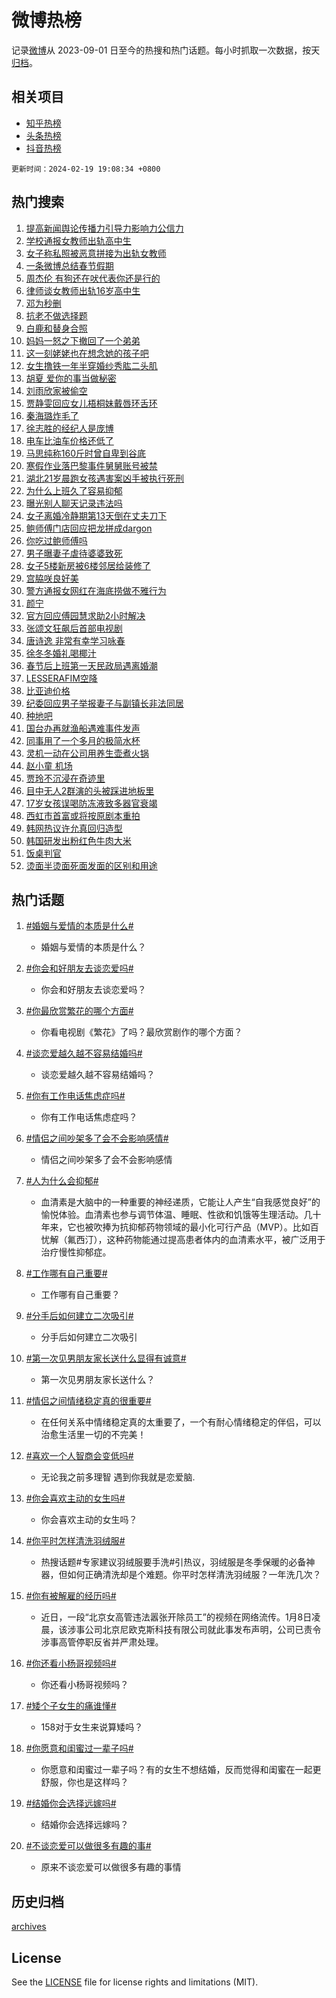 # 微博热榜

记录[微博](https://www.weibo.com)从 2023-09-01 日至今的热搜和热门话题。每小时抓取一次数据，按天[归档](archives)。

## 相关项目

- [知乎热榜](https://github.com/hotarchive/zhihu)
- [头条热榜](https://github.com/hotarchive/toutiao)
- [抖音热榜](https://github.com/hotarchive/douyin)


`更新时间：2024-02-19 19:08:34 +0800`

## 热门搜索

1. [提高新闻舆论传播力引导力影响力公信力](https://m.weibo.cn/search?containerid=100103type%3D1%26t%3D10%26q%3D%23%E6%8F%90%E9%AB%98%E6%96%B0%E9%97%BB%E8%88%86%E8%AE%BA%E4%BC%A0%E6%92%AD%E5%8A%9B%E5%BC%95%E5%AF%BC%E5%8A%9B%E5%BD%B1%E5%93%8D%E5%8A%9B%E5%85%AC%E4%BF%A1%E5%8A%9B%23&stream_entry_id=51&isnewpage=1&extparam=seat%3D1%26pos%3D0%26dgr%3D0%26filter_type%3Drealtimehot%26cate%3D10103%26q%3D%2523%25E6%258F%2590%25E9%25AB%2598%25E6%2596%25B0%25E9%2597%25BB%25E8%2588%2586%25E8%25AE%25BA%25E4%25BC%25A0%25E6%2592%25AD%25E5%258A%259B%25E5%25BC%2595%25E5%25AF%25BC%25E5%258A%259B%25E5%25BD%25B1%25E5%2593%258D%25E5%258A%259B%25E5%2585%25AC%25E4%25BF%25A1%25E5%258A%259B%2523%26stream_entry_id%3D51%26c_type%3D51%26display_time%3D1708340913%26pre_seqid%3D170834091299701630276)
1. [学校通报女教师出轨高中生](https://m.weibo.cn/search?containerid=100103type%3D1%26t%3D10%26q%3D%23%E5%AD%A6%E6%A0%A1%E9%80%9A%E6%8A%A5%E5%A5%B3%E6%95%99%E5%B8%88%E5%87%BA%E8%BD%A8%E9%AB%98%E4%B8%AD%E7%94%9F%23&stream_entry_id=31&isnewpage=1&extparam=seat%3D1%26c_type%3D31%26band_rank%3D1%26realpos%3D1%26filter_type%3Drealtimehot%26dgr%3D0%26pos%3D0%26lcate%3D5001%26q%3D%2523%25E5%25AD%25A6%25E6%25A0%25A1%25E9%2580%259A%25E6%258A%25A5%25E5%25A5%25B3%25E6%2595%2599%25E5%25B8%2588%25E5%2587%25BA%25E8%25BD%25A8%25E9%25AB%2598%25E4%25B8%25AD%25E7%2594%259F%2523%26flag%3D4%26stream_entry_id%3D31%26cate%3D5001%26display_time%3D1708340913%26pre_seqid%3D170834091299701630276)
1. [女子称私照被恶意拼接为出轨女教师](https://m.weibo.cn/search?containerid=100103type%3D1%26t%3D10%26q%3D%23%E5%A5%B3%E5%AD%90%E7%A7%B0%E7%A7%81%E7%85%A7%E8%A2%AB%E6%81%B6%E6%84%8F%E6%8B%BC%E6%8E%A5%E4%B8%BA%E5%87%BA%E8%BD%A8%E5%A5%B3%E6%95%99%E5%B8%88%23&stream_entry_id=31&isnewpage=1&extparam=seat%3D1%26c_type%3D31%26band_rank%3D2%26realpos%3D2%26filter_type%3Drealtimehot%26dgr%3D0%26pos%3D1%26lcate%3D5001%26q%3D%2523%25E5%25A5%25B3%25E5%25AD%2590%25E7%25A7%25B0%25E7%25A7%2581%25E7%2585%25A7%25E8%25A2%25AB%25E6%2581%25B6%25E6%2584%258F%25E6%258B%25BC%25E6%258E%25A5%25E4%25B8%25BA%25E5%2587%25BA%25E8%25BD%25A8%25E5%25A5%25B3%25E6%2595%2599%25E5%25B8%2588%2523%26flag%3D1%26stream_entry_id%3D31%26cate%3D5001%26display_time%3D1708340913%26pre_seqid%3D170834091299701630276)
1. [一条微博总结春节假期](https://m.weibo.cn/search?containerid=100103type%3D1%26t%3D10%26q%3D%23%E4%B8%80%E6%9D%A1%E5%BE%AE%E5%8D%9A%E6%80%BB%E7%BB%93%E6%98%A5%E8%8A%82%E5%81%87%E6%9C%9F%23&stream_entry_id=31&isnewpage=1&extparam=seat%3D1%26c_type%3D31%26band_rank%3D3%26realpos%3D3%26filter_type%3Drealtimehot%26dgr%3D0%26pos%3D2%26lcate%3D5001%26q%3D%2523%25E4%25B8%2580%25E6%259D%25A1%25E5%25BE%25AE%25E5%258D%259A%25E6%2580%25BB%25E7%25BB%2593%25E6%2598%25A5%25E8%258A%2582%25E5%2581%2587%25E6%259C%259F%2523%26flag%3D1%26stream_entry_id%3D31%26cate%3D5001%26display_time%3D1708340913%26pre_seqid%3D170834091299701630276)
1. [周杰伦 有狗还在吠代表你还是行的](https://m.weibo.cn/search?containerid=100103type%3D1%26t%3D10%26q%3D%E5%91%A8%E6%9D%B0%E4%BC%A6+%E6%9C%89%E7%8B%97%E8%BF%98%E5%9C%A8%E5%90%A0%E4%BB%A3%E8%A1%A8%E4%BD%A0%E8%BF%98%E6%98%AF%E8%A1%8C%E7%9A%84&stream_entry_id=31&isnewpage=1&extparam=seat%3D1%26c_type%3D31%26band_rank%3D4%26realpos%3D4%26filter_type%3Drealtimehot%26dgr%3D0%26pos%3D3%26lcate%3D5001%26q%3D%25E5%2591%25A8%25E6%259D%25B0%25E4%25BC%25A6%2520%25E6%259C%2589%25E7%258B%2597%25E8%25BF%2598%25E5%259C%25A8%25E5%2590%25A0%25E4%25BB%25A3%25E8%25A1%25A8%25E4%25BD%25A0%25E8%25BF%2598%25E6%2598%25AF%25E8%25A1%258C%25E7%259A%2584%26flag%3D1%26stream_entry_id%3D31%26cate%3D5001%26display_time%3D1708340913%26pre_seqid%3D170834091299701630276)
1. [律师谈女教师出轨16岁高中生](https://m.weibo.cn/search?containerid=100103type%3D1%26t%3D10%26q%3D%23%E5%BE%8B%E5%B8%88%E8%B0%88%E5%A5%B3%E6%95%99%E5%B8%88%E5%87%BA%E8%BD%A816%E5%B2%81%E9%AB%98%E4%B8%AD%E7%94%9F%23&stream_entry_id=31&isnewpage=1&extparam=seat%3D1%26c_type%3D31%26band_rank%3D5%26realpos%3D5%26filter_type%3Drealtimehot%26dgr%3D0%26pos%3D4%26lcate%3D5001%26q%3D%2523%25E5%25BE%258B%25E5%25B8%2588%25E8%25B0%2588%25E5%25A5%25B3%25E6%2595%2599%25E5%25B8%2588%25E5%2587%25BA%25E8%25BD%25A816%25E5%25B2%2581%25E9%25AB%2598%25E4%25B8%25AD%25E7%2594%259F%2523%26flag%3D1%26stream_entry_id%3D31%26cate%3D5001%26display_time%3D1708340913%26pre_seqid%3D170834091299701630276)
1. [邓为秒删](https://m.weibo.cn/search?containerid=100103type%3D1%26t%3D10%26q%3D%E9%82%93%E4%B8%BA%E7%A7%92%E5%88%A0&stream_entry_id=31&isnewpage=1&extparam=seat%3D1%26c_type%3D31%26band_rank%3D6%26realpos%3D6%26filter_type%3Drealtimehot%26dgr%3D0%26pos%3D5%26lcate%3D5001%26q%3D%25E9%2582%2593%25E4%25B8%25BA%25E7%25A7%2592%25E5%2588%25A0%26flag%3D2%26stream_entry_id%3D31%26cate%3D5001%26display_time%3D1708340913%26pre_seqid%3D170834091299701630276)
1. [抗老不做选择题](https://m.weibo.cn/search?containerid=100103type%3D1%26t%3D10%26q%3D%23%E6%8A%97%E8%80%81%E4%B8%8D%E5%81%9A%E9%80%89%E6%8B%A9%E9%A2%98%23&stream_entry_id=31&isnewpage=1&extparam=seat%3D1%26c_type%3D31%26band_rank%3D7%26is_ad_pos%3D1%26pos%3D6%26filter_type%3Drealtimehot%26dgr%3D0%26lcate%3D5001%26topic_ad%3D1%26adid%3D223543%26q%3D%2523%25E6%258A%2597%25E8%2580%2581%25E4%25B8%258D%25E5%2581%259A%25E9%2580%2589%25E6%258B%25A9%25E9%25A2%2598%2523%26stream_entry_id%3D31%26cate%3D5001%26display_time%3D1708340913%26pre_seqid%3D170834091299701630276)
1. [白鹿和替身合照](https://m.weibo.cn/search?containerid=100103type%3D1%26t%3D10%26q%3D%23%E7%99%BD%E9%B9%BF%E5%92%8C%E6%9B%BF%E8%BA%AB%E5%90%88%E7%85%A7%23&stream_entry_id=31&isnewpage=1&extparam=seat%3D1%26c_type%3D31%26band_rank%3D7%26realpos%3D7%26filter_type%3Drealtimehot%26dgr%3D0%26pos%3D7%26lcate%3D5001%26q%3D%2523%25E7%2599%25BD%25E9%25B9%25BF%25E5%2592%258C%25E6%259B%25BF%25E8%25BA%25AB%25E5%2590%2588%25E7%2585%25A7%2523%26flag%3D1%26stream_entry_id%3D31%26cate%3D5001%26display_time%3D1708340913%26pre_seqid%3D170834091299701630276)
1. [妈妈一怒之下撤回了一个弟弟](https://m.weibo.cn/search?containerid=100103type%3D1%26t%3D10%26q%3D%E5%A6%88%E5%A6%88%E4%B8%80%E6%80%92%E4%B9%8B%E4%B8%8B%E6%92%A4%E5%9B%9E%E4%BA%86%E4%B8%80%E4%B8%AA%E5%BC%9F%E5%BC%9F&stream_entry_id=31&isnewpage=1&extparam=seat%3D1%26c_type%3D31%26band_rank%3D8%26realpos%3D8%26filter_type%3Drealtimehot%26dgr%3D0%26pos%3D8%26lcate%3D5001%26q%3D%25E5%25A6%2588%25E5%25A6%2588%25E4%25B8%2580%25E6%2580%2592%25E4%25B9%258B%25E4%25B8%258B%25E6%2592%25A4%25E5%259B%259E%25E4%25BA%2586%25E4%25B8%2580%25E4%25B8%25AA%25E5%25BC%259F%25E5%25BC%259F%26flag%3D2%26stream_entry_id%3D31%26cate%3D5001%26display_time%3D1708340913%26pre_seqid%3D170834091299701630276)
1. [这一刻姥姥也在想念她的孩子吧](https://m.weibo.cn/search?containerid=100103type%3D1%26t%3D10%26q%3D%23%E8%BF%99%E4%B8%80%E5%88%BB%E5%A7%A5%E5%A7%A5%E4%B9%9F%E5%9C%A8%E6%83%B3%E5%BF%B5%E5%A5%B9%E7%9A%84%E5%AD%A9%E5%AD%90%E5%90%A7%23&stream_entry_id=31&isnewpage=1&extparam=seat%3D1%26c_type%3D31%26band_rank%3D9%26realpos%3D9%26filter_type%3Drealtimehot%26dgr%3D0%26pos%3D9%26lcate%3D5001%26q%3D%2523%25E8%25BF%2599%25E4%25B8%2580%25E5%2588%25BB%25E5%25A7%25A5%25E5%25A7%25A5%25E4%25B9%259F%25E5%259C%25A8%25E6%2583%25B3%25E5%25BF%25B5%25E5%25A5%25B9%25E7%259A%2584%25E5%25AD%25A9%25E5%25AD%2590%25E5%2590%25A7%2523%26flag%3D32768%26stream_entry_id%3D31%26cate%3D5001%26display_time%3D1708340913%26pre_seqid%3D170834091299701630276)
1. [女生撸铁一年半穿婚纱秀肱二头肌](https://m.weibo.cn/search?containerid=100103type%3D1%26t%3D10%26q%3D%23%E5%A5%B3%E7%94%9F%E6%92%B8%E9%93%81%E4%B8%80%E5%B9%B4%E5%8D%8A%E7%A9%BF%E5%A9%9A%E7%BA%B1%E7%A7%80%E8%82%B1%E4%BA%8C%E5%A4%B4%E8%82%8C%23&stream_entry_id=31&isnewpage=1&extparam=seat%3D1%26c_type%3D31%26band_rank%3D10%26realpos%3D10%26filter_type%3Drealtimehot%26dgr%3D0%26pos%3D10%26lcate%3D5001%26q%3D%2523%25E5%25A5%25B3%25E7%2594%259F%25E6%2592%25B8%25E9%2593%2581%25E4%25B8%2580%25E5%25B9%25B4%25E5%258D%258A%25E7%25A9%25BF%25E5%25A9%259A%25E7%25BA%25B1%25E7%25A7%2580%25E8%2582%25B1%25E4%25BA%258C%25E5%25A4%25B4%25E8%2582%258C%2523%26flag%3D32768%26stream_entry_id%3D31%26cate%3D5001%26display_time%3D1708340913%26pre_seqid%3D170834091299701630276)
1. [胡夏 爱你的事当做秘密](https://m.weibo.cn/search?containerid=100103type%3D1%26t%3D10%26q%3D%E8%83%A1%E5%A4%8F+%E7%88%B1%E4%BD%A0%E7%9A%84%E4%BA%8B%E5%BD%93%E5%81%9A%E7%A7%98%E5%AF%86&stream_entry_id=31&isnewpage=1&extparam=seat%3D1%26c_type%3D31%26band_rank%3D11%26realpos%3D11%26filter_type%3Drealtimehot%26dgr%3D0%26pos%3D11%26lcate%3D5001%26q%3D%25E8%2583%25A1%25E5%25A4%258F%2520%25E7%2588%25B1%25E4%25BD%25A0%25E7%259A%2584%25E4%25BA%258B%25E5%25BD%2593%25E5%2581%259A%25E7%25A7%2598%25E5%25AF%2586%26flag%3D1%26stream_entry_id%3D31%26cate%3D5001%26display_time%3D1708340913%26pre_seqid%3D170834091299701630276)
1. [刘雨欣家被偷空](https://m.weibo.cn/search?containerid=100103type%3D1%26t%3D10%26q%3D%23%E5%88%98%E9%9B%A8%E6%AC%A3%E5%AE%B6%E8%A2%AB%E5%81%B7%E7%A9%BA%23&stream_entry_id=31&isnewpage=1&extparam=seat%3D1%26c_type%3D31%26band_rank%3D12%26realpos%3D12%26filter_type%3Drealtimehot%26dgr%3D0%26pos%3D12%26lcate%3D5001%26q%3D%2523%25E5%2588%2598%25E9%259B%25A8%25E6%25AC%25A3%25E5%25AE%25B6%25E8%25A2%25AB%25E5%2581%25B7%25E7%25A9%25BA%2523%26flag%3D2%26stream_entry_id%3D31%26cate%3D5001%26display_time%3D1708340913%26pre_seqid%3D170834091299701630276)
1. [贾静雯回应女儿梧桐妹戴唇环舌环](https://m.weibo.cn/search?containerid=100103type%3D1%26t%3D10%26q%3D%23%E8%B4%BE%E9%9D%99%E9%9B%AF%E5%9B%9E%E5%BA%94%E5%A5%B3%E5%84%BF%E6%A2%A7%E6%A1%90%E5%A6%B9%E6%88%B4%E5%94%87%E7%8E%AF%E8%88%8C%E7%8E%AF%23&stream_entry_id=31&isnewpage=1&extparam=seat%3D1%26c_type%3D31%26band_rank%3D13%26realpos%3D13%26filter_type%3Drealtimehot%26dgr%3D0%26pos%3D13%26lcate%3D5001%26q%3D%2523%25E8%25B4%25BE%25E9%259D%2599%25E9%259B%25AF%25E5%259B%259E%25E5%25BA%2594%25E5%25A5%25B3%25E5%2584%25BF%25E6%25A2%25A7%25E6%25A1%2590%25E5%25A6%25B9%25E6%2588%25B4%25E5%2594%2587%25E7%258E%25AF%25E8%2588%258C%25E7%258E%25AF%2523%26flag%3D1%26stream_entry_id%3D31%26cate%3D5001%26display_time%3D1708340913%26pre_seqid%3D170834091299701630276)
1. [秦海璐炸毛了](https://m.weibo.cn/search?containerid=100103type%3D1%26t%3D10%26q%3D%23%E7%A7%A6%E6%B5%B7%E7%92%90%E7%82%B8%E6%AF%9B%E4%BA%86%23&stream_entry_id=31&isnewpage=1&extparam=seat%3D1%26c_type%3D31%26band_rank%3D14%26realpos%3D14%26filter_type%3Drealtimehot%26dgr%3D0%26pos%3D14%26lcate%3D5001%26q%3D%2523%25E7%25A7%25A6%25E6%25B5%25B7%25E7%2592%2590%25E7%2582%25B8%25E6%25AF%259B%25E4%25BA%2586%2523%26flag%3D1%26stream_entry_id%3D31%26cate%3D5001%26display_time%3D1708340913%26pre_seqid%3D170834091299701630276)
1. [徐志胜的经纪人是庞博](https://m.weibo.cn/search?containerid=100103type%3D1%26t%3D10%26q%3D%23%E5%BE%90%E5%BF%97%E8%83%9C%E7%9A%84%E7%BB%8F%E7%BA%AA%E4%BA%BA%E6%98%AF%E5%BA%9E%E5%8D%9A%23&stream_entry_id=31&isnewpage=1&extparam=seat%3D1%26c_type%3D31%26band_rank%3D15%26realpos%3D15%26filter_type%3Drealtimehot%26dgr%3D0%26pos%3D15%26lcate%3D5001%26q%3D%2523%25E5%25BE%2590%25E5%25BF%2597%25E8%2583%259C%25E7%259A%2584%25E7%25BB%258F%25E7%25BA%25AA%25E4%25BA%25BA%25E6%2598%25AF%25E5%25BA%259E%25E5%258D%259A%2523%26flag%3D2%26stream_entry_id%3D31%26cate%3D5001%26display_time%3D1708340913%26pre_seqid%3D170834091299701630276)
1. [电车比油车价格还低了](https://m.weibo.cn/search?containerid=100103type%3D1%26t%3D10%26q%3D%23%E7%94%B5%E8%BD%A6%E6%AF%94%E6%B2%B9%E8%BD%A6%E4%BB%B7%E6%A0%BC%E8%BF%98%E4%BD%8E%E4%BA%86%23&stream_entry_id=31&isnewpage=1&extparam=seat%3D1%26c_type%3D31%26band_rank%3D16%26pos%3D16%26realpos%3D16%26filter_type%3Drealtimehot%26dgr%3D0%26lcate%3D5001%26adid%3D223568%26q%3D%2523%25E7%2594%25B5%25E8%25BD%25A6%25E6%25AF%2594%25E6%25B2%25B9%25E8%25BD%25A6%25E4%25BB%25B7%25E6%25A0%25BC%25E8%25BF%2598%25E4%25BD%258E%25E4%25BA%2586%2523%26flag%3D0%26stream_entry_id%3D31%26cate%3D5001%26display_time%3D1708340913%26pre_seqid%3D170834091299701630276)
1. [马思纯称160斤时曾自卑到谷底](https://m.weibo.cn/search?containerid=100103type%3D1%26t%3D10%26q%3D%23%E9%A9%AC%E6%80%9D%E7%BA%AF%E7%A7%B0160%E6%96%A4%E6%97%B6%E6%9B%BE%E8%87%AA%E5%8D%91%E5%88%B0%E8%B0%B7%E5%BA%95%23&stream_entry_id=31&isnewpage=1&extparam=seat%3D1%26c_type%3D31%26band_rank%3D17%26realpos%3D17%26filter_type%3Drealtimehot%26dgr%3D0%26pos%3D17%26lcate%3D5001%26q%3D%2523%25E9%25A9%25AC%25E6%2580%259D%25E7%25BA%25AF%25E7%25A7%25B0160%25E6%2596%25A4%25E6%2597%25B6%25E6%259B%25BE%25E8%2587%25AA%25E5%258D%2591%25E5%2588%25B0%25E8%25B0%25B7%25E5%25BA%2595%2523%26flag%3D1%26stream_entry_id%3D31%26cate%3D5001%26display_time%3D1708340913%26pre_seqid%3D170834091299701630276)
1. [寒假作业落巴黎事件舅舅账号被禁](https://m.weibo.cn/search?containerid=100103type%3D1%26t%3D10%26q%3D%23%E5%AF%92%E5%81%87%E4%BD%9C%E4%B8%9A%E8%90%BD%E5%B7%B4%E9%BB%8E%E4%BA%8B%E4%BB%B6%E8%88%85%E8%88%85%E8%B4%A6%E5%8F%B7%E8%A2%AB%E7%A6%81%23&stream_entry_id=31&isnewpage=1&extparam=seat%3D1%26c_type%3D31%26band_rank%3D18%26realpos%3D18%26filter_type%3Drealtimehot%26dgr%3D0%26pos%3D18%26lcate%3D5001%26q%3D%2523%25E5%25AF%2592%25E5%2581%2587%25E4%25BD%259C%25E4%25B8%259A%25E8%2590%25BD%25E5%25B7%25B4%25E9%25BB%258E%25E4%25BA%258B%25E4%25BB%25B6%25E8%2588%2585%25E8%2588%2585%25E8%25B4%25A6%25E5%258F%25B7%25E8%25A2%25AB%25E7%25A6%2581%2523%26flag%3D0%26stream_entry_id%3D31%26cate%3D5001%26display_time%3D1708340913%26pre_seqid%3D170834091299701630276)
1. [湖北21岁晨跑女孩遇害案凶手被执行死刑](https://m.weibo.cn/search?containerid=100103type%3D1%26t%3D10%26q%3D%23%E6%B9%96%E5%8C%9721%E5%B2%81%E6%99%A8%E8%B7%91%E5%A5%B3%E5%AD%A9%E9%81%87%E5%AE%B3%E6%A1%88%E5%87%B6%E6%89%8B%E8%A2%AB%E6%89%A7%E8%A1%8C%E6%AD%BB%E5%88%91%23&stream_entry_id=31&isnewpage=1&extparam=seat%3D1%26c_type%3D31%26band_rank%3D19%26realpos%3D19%26filter_type%3Drealtimehot%26dgr%3D0%26pos%3D19%26lcate%3D5001%26q%3D%2523%25E6%25B9%2596%25E5%258C%259721%25E5%25B2%2581%25E6%2599%25A8%25E8%25B7%2591%25E5%25A5%25B3%25E5%25AD%25A9%25E9%2581%2587%25E5%25AE%25B3%25E6%25A1%2588%25E5%2587%25B6%25E6%2589%258B%25E8%25A2%25AB%25E6%2589%25A7%25E8%25A1%258C%25E6%25AD%25BB%25E5%2588%2591%2523%26flag%3D1%26stream_entry_id%3D31%26cate%3D5001%26display_time%3D1708340913%26pre_seqid%3D170834091299701630276)
1. [为什么上班久了容易抑郁](https://m.weibo.cn/search?containerid=100103type%3D1%26t%3D10%26q%3D%23%E4%B8%BA%E4%BB%80%E4%B9%88%E4%B8%8A%E7%8F%AD%E4%B9%85%E4%BA%86%E5%AE%B9%E6%98%93%E6%8A%91%E9%83%81%23&stream_entry_id=31&isnewpage=1&extparam=seat%3D1%26c_type%3D31%26band_rank%3D20%26realpos%3D20%26filter_type%3Drealtimehot%26dgr%3D0%26pos%3D20%26lcate%3D5001%26q%3D%2523%25E4%25B8%25BA%25E4%25BB%2580%25E4%25B9%2588%25E4%25B8%258A%25E7%258F%25AD%25E4%25B9%2585%25E4%25BA%2586%25E5%25AE%25B9%25E6%2598%2593%25E6%258A%2591%25E9%2583%2581%2523%26flag%3D1%26stream_entry_id%3D31%26cate%3D5001%26display_time%3D1708340913%26pre_seqid%3D170834091299701630276)
1. [曝光别人聊天记录违法吗](https://m.weibo.cn/search?containerid=100103type%3D1%26t%3D10%26q%3D%23%E6%9B%9D%E5%85%89%E5%88%AB%E4%BA%BA%E8%81%8A%E5%A4%A9%E8%AE%B0%E5%BD%95%E8%BF%9D%E6%B3%95%E5%90%97%23&stream_entry_id=31&isnewpage=1&extparam=seat%3D1%26c_type%3D31%26band_rank%3D21%26realpos%3D21%26filter_type%3Drealtimehot%26dgr%3D0%26pos%3D21%26lcate%3D5001%26q%3D%2523%25E6%259B%259D%25E5%2585%2589%25E5%2588%25AB%25E4%25BA%25BA%25E8%2581%258A%25E5%25A4%25A9%25E8%25AE%25B0%25E5%25BD%2595%25E8%25BF%259D%25E6%25B3%2595%25E5%2590%2597%2523%26flag%3D1%26stream_entry_id%3D31%26cate%3D5001%26display_time%3D1708340913%26pre_seqid%3D170834091299701630276)
1. [女子离婚冷静期第13天倒在丈夫刀下](https://m.weibo.cn/search?containerid=100103type%3D1%26t%3D10%26q%3D%23%E5%A5%B3%E5%AD%90%E7%A6%BB%E5%A9%9A%E5%86%B7%E9%9D%99%E6%9C%9F%E7%AC%AC13%E5%A4%A9%E5%80%92%E5%9C%A8%E4%B8%88%E5%A4%AB%E5%88%80%E4%B8%8B%23&stream_entry_id=31&isnewpage=1&extparam=seat%3D1%26c_type%3D31%26band_rank%3D22%26realpos%3D22%26filter_type%3Drealtimehot%26dgr%3D0%26pos%3D22%26lcate%3D5001%26q%3D%2523%25E5%25A5%25B3%25E5%25AD%2590%25E7%25A6%25BB%25E5%25A9%259A%25E5%2586%25B7%25E9%259D%2599%25E6%259C%259F%25E7%25AC%25AC13%25E5%25A4%25A9%25E5%2580%2592%25E5%259C%25A8%25E4%25B8%2588%25E5%25A4%25AB%25E5%2588%2580%25E4%25B8%258B%2523%26flag%3D1%26stream_entry_id%3D31%26cate%3D5001%26display_time%3D1708340913%26pre_seqid%3D170834091299701630276)
1. [鲍师傅门店回应把龙拼成dargon](https://m.weibo.cn/search?containerid=100103type%3D1%26t%3D10%26q%3D%23%E9%B2%8D%E5%B8%88%E5%82%85%E9%97%A8%E5%BA%97%E5%9B%9E%E5%BA%94%E6%8A%8A%E9%BE%99%E6%8B%BC%E6%88%90dargon%23&stream_entry_id=31&isnewpage=1&extparam=seat%3D1%26c_type%3D31%26band_rank%3D23%26realpos%3D23%26filter_type%3Drealtimehot%26dgr%3D0%26pos%3D23%26lcate%3D5001%26q%3D%2523%25E9%25B2%258D%25E5%25B8%2588%25E5%2582%2585%25E9%2597%25A8%25E5%25BA%2597%25E5%259B%259E%25E5%25BA%2594%25E6%258A%258A%25E9%25BE%2599%25E6%258B%25BC%25E6%2588%2590dargon%2523%26flag%3D0%26stream_entry_id%3D31%26cate%3D5001%26display_time%3D1708340913%26pre_seqid%3D170834091299701630276)
1. [你吃过鲍师傅吗](https://m.weibo.cn/search?containerid=100103type%3D1%26t%3D10%26q%3D%23%E4%BD%A0%E5%90%83%E8%BF%87%E9%B2%8D%E5%B8%88%E5%82%85%E5%90%97%23&stream_entry_id=31&isnewpage=1&extparam=seat%3D1%26c_type%3D31%26band_rank%3D24%26realpos%3D24%26filter_type%3Drealtimehot%26dgr%3D0%26pos%3D24%26lcate%3D5001%26q%3D%2523%25E4%25BD%25A0%25E5%2590%2583%25E8%25BF%2587%25E9%25B2%258D%25E5%25B8%2588%25E5%2582%2585%25E5%2590%2597%2523%26flag%3D0%26stream_entry_id%3D31%26cate%3D5001%26display_time%3D1708340913%26pre_seqid%3D170834091299701630276)
1. [男子曝妻子虐待婆婆致死](https://m.weibo.cn/search?containerid=100103type%3D1%26t%3D10%26q%3D%23%E7%94%B7%E5%AD%90%E6%9B%9D%E5%A6%BB%E5%AD%90%E8%99%90%E5%BE%85%E5%A9%86%E5%A9%86%E8%87%B4%E6%AD%BB%23&stream_entry_id=31&isnewpage=1&extparam=seat%3D1%26c_type%3D31%26band_rank%3D25%26realpos%3D25%26filter_type%3Drealtimehot%26dgr%3D0%26pos%3D25%26lcate%3D5001%26q%3D%2523%25E7%2594%25B7%25E5%25AD%2590%25E6%259B%259D%25E5%25A6%25BB%25E5%25AD%2590%25E8%2599%2590%25E5%25BE%2585%25E5%25A9%2586%25E5%25A9%2586%25E8%2587%25B4%25E6%25AD%25BB%2523%26flag%3D2%26stream_entry_id%3D31%26cate%3D5001%26display_time%3D1708340913%26pre_seqid%3D170834091299701630276)
1. [女子5楼新房被6楼邻居给装修了](https://m.weibo.cn/search?containerid=100103type%3D1%26t%3D10%26q%3D%23%E5%A5%B3%E5%AD%905%E6%A5%BC%E6%96%B0%E6%88%BF%E8%A2%AB6%E6%A5%BC%E9%82%BB%E5%B1%85%E7%BB%99%E8%A3%85%E4%BF%AE%E4%BA%86%23&stream_entry_id=31&isnewpage=1&extparam=seat%3D1%26c_type%3D31%26band_rank%3D26%26realpos%3D26%26filter_type%3Drealtimehot%26dgr%3D0%26pos%3D26%26lcate%3D5001%26q%3D%2523%25E5%25A5%25B3%25E5%25AD%25905%25E6%25A5%25BC%25E6%2596%25B0%25E6%2588%25BF%25E8%25A2%25AB6%25E6%25A5%25BC%25E9%2582%25BB%25E5%25B1%2585%25E7%25BB%2599%25E8%25A3%2585%25E4%25BF%25AE%25E4%25BA%2586%2523%26flag%3D0%26stream_entry_id%3D31%26cate%3D5001%26display_time%3D1708340913%26pre_seqid%3D170834091299701630276)
1. [宫脇咲良好美](https://m.weibo.cn/search?containerid=100103type%3D1%26t%3D10%26q%3D%E5%AE%AB%E8%84%87%E5%92%B2%E8%89%AF%E5%A5%BD%E7%BE%8E&stream_entry_id=31&isnewpage=1&extparam=seat%3D1%26c_type%3D31%26band_rank%3D27%26realpos%3D27%26filter_type%3Drealtimehot%26dgr%3D0%26pos%3D27%26lcate%3D5001%26q%3D%25E5%25AE%25AB%25E8%2584%2587%25E5%2592%25B2%25E8%2589%25AF%25E5%25A5%25BD%25E7%25BE%258E%26flag%3D1%26stream_entry_id%3D31%26cate%3D5001%26display_time%3D1708340913%26pre_seqid%3D170834091299701630276)
1. [警方通报女网红在海底捞做不雅行为](https://m.weibo.cn/search?containerid=100103type%3D1%26t%3D10%26q%3D%23%E8%AD%A6%E6%96%B9%E9%80%9A%E6%8A%A5%E5%A5%B3%E7%BD%91%E7%BA%A2%E5%9C%A8%E6%B5%B7%E5%BA%95%E6%8D%9E%E5%81%9A%E4%B8%8D%E9%9B%85%E8%A1%8C%E4%B8%BA%23&stream_entry_id=31&isnewpage=1&extparam=seat%3D1%26c_type%3D31%26band_rank%3D28%26realpos%3D28%26filter_type%3Drealtimehot%26dgr%3D0%26pos%3D28%26lcate%3D5001%26q%3D%2523%25E8%25AD%25A6%25E6%2596%25B9%25E9%2580%259A%25E6%258A%25A5%25E5%25A5%25B3%25E7%25BD%2591%25E7%25BA%25A2%25E5%259C%25A8%25E6%25B5%25B7%25E5%25BA%2595%25E6%258D%259E%25E5%2581%259A%25E4%25B8%258D%25E9%259B%2585%25E8%25A1%258C%25E4%25B8%25BA%2523%26flag%3D0%26stream_entry_id%3D31%26cate%3D5001%26display_time%3D1708340913%26pre_seqid%3D170834091299701630276)
1. [颜宁](https://m.weibo.cn/search?containerid=100103type%3D1%26t%3D10%26q%3D%E9%A2%9C%E5%AE%81&stream_entry_id=31&isnewpage=1&extparam=seat%3D1%26c_type%3D31%26band_rank%3D29%26realpos%3D29%26filter_type%3Drealtimehot%26dgr%3D0%26pos%3D29%26lcate%3D5001%26q%3D%25E9%25A2%259C%25E5%25AE%2581%26flag%3D0%26stream_entry_id%3D31%26cate%3D5001%26display_time%3D1708340913%26pre_seqid%3D170834091299701630276)
1. [官方回应傅园慧求助2小时解决](https://m.weibo.cn/search?containerid=100103type%3D1%26t%3D10%26q%3D%23%E5%AE%98%E6%96%B9%E5%9B%9E%E5%BA%94%E5%82%85%E5%9B%AD%E6%85%A7%E6%B1%82%E5%8A%A92%E5%B0%8F%E6%97%B6%E8%A7%A3%E5%86%B3%23&stream_entry_id=31&isnewpage=1&extparam=seat%3D1%26c_type%3D31%26band_rank%3D30%26realpos%3D30%26filter_type%3Drealtimehot%26dgr%3D0%26pos%3D30%26lcate%3D5001%26q%3D%2523%25E5%25AE%2598%25E6%2596%25B9%25E5%259B%259E%25E5%25BA%2594%25E5%2582%2585%25E5%259B%25AD%25E6%2585%25A7%25E6%25B1%2582%25E5%258A%25A92%25E5%25B0%258F%25E6%2597%25B6%25E8%25A7%25A3%25E5%2586%25B3%2523%26flag%3D1%26stream_entry_id%3D31%26cate%3D5001%26display_time%3D1708340913%26pre_seqid%3D170834091299701630276)
1. [张颂文狂飙后首部电视剧](https://m.weibo.cn/search?containerid=100103type%3D1%26t%3D10%26q%3D%23%E5%BC%A0%E9%A2%82%E6%96%87%E7%8B%82%E9%A3%99%E5%90%8E%E9%A6%96%E9%83%A8%E7%94%B5%E8%A7%86%E5%89%A7%23&stream_entry_id=31&isnewpage=1&extparam=seat%3D1%26c_type%3D31%26band_rank%3D31%26realpos%3D31%26filter_type%3Drealtimehot%26dgr%3D0%26pos%3D31%26lcate%3D5001%26q%3D%2523%25E5%25BC%25A0%25E9%25A2%2582%25E6%2596%2587%25E7%258B%2582%25E9%25A3%2599%25E5%2590%258E%25E9%25A6%2596%25E9%2583%25A8%25E7%2594%25B5%25E8%25A7%2586%25E5%2589%25A7%2523%26flag%3D0%26stream_entry_id%3D31%26cate%3D5001%26display_time%3D1708340913%26pre_seqid%3D170834091299701630276)
1. [唐诗逸 非常有幸学习咏春](https://m.weibo.cn/search?containerid=100103type%3D1%26t%3D10%26q%3D%E5%94%90%E8%AF%97%E9%80%B8+%E9%9D%9E%E5%B8%B8%E6%9C%89%E5%B9%B8%E5%AD%A6%E4%B9%A0%E5%92%8F%E6%98%A5&stream_entry_id=31&isnewpage=1&extparam=seat%3D1%26c_type%3D31%26band_rank%3D32%26realpos%3D32%26filter_type%3Drealtimehot%26dgr%3D0%26pos%3D32%26lcate%3D5001%26q%3D%25E5%2594%2590%25E8%25AF%2597%25E9%2580%25B8%2520%25E9%259D%259E%25E5%25B8%25B8%25E6%259C%2589%25E5%25B9%25B8%25E5%25AD%25A6%25E4%25B9%25A0%25E5%2592%258F%25E6%2598%25A5%26flag%3D1%26stream_entry_id%3D31%26cate%3D5001%26display_time%3D1708340913%26pre_seqid%3D170834091299701630276)
1. [徐冬冬婚礼喝椰汁](https://m.weibo.cn/search?containerid=100103type%3D1%26t%3D10%26q%3D%23%E5%BE%90%E5%86%AC%E5%86%AC%E5%A9%9A%E7%A4%BC%E5%96%9D%E6%A4%B0%E6%B1%81%23&stream_entry_id=31&isnewpage=1&extparam=seat%3D1%26c_type%3D31%26band_rank%3D33%26realpos%3D33%26filter_type%3Drealtimehot%26dgr%3D0%26pos%3D33%26lcate%3D5001%26q%3D%2523%25E5%25BE%2590%25E5%2586%25AC%25E5%2586%25AC%25E5%25A9%259A%25E7%25A4%25BC%25E5%2596%259D%25E6%25A4%25B0%25E6%25B1%2581%2523%26flag%3D0%26stream_entry_id%3D31%26cate%3D5001%26display_time%3D1708340913%26pre_seqid%3D170834091299701630276)
1. [春节后上班第一天民政局遇离婚潮](https://m.weibo.cn/search?containerid=100103type%3D1%26t%3D10%26q%3D%23%E6%98%A5%E8%8A%82%E5%90%8E%E4%B8%8A%E7%8F%AD%E7%AC%AC%E4%B8%80%E5%A4%A9%E6%B0%91%E6%94%BF%E5%B1%80%E9%81%87%E7%A6%BB%E5%A9%9A%E6%BD%AE%23&stream_entry_id=31&isnewpage=1&extparam=seat%3D1%26c_type%3D31%26band_rank%3D34%26realpos%3D34%26filter_type%3Drealtimehot%26dgr%3D0%26pos%3D34%26lcate%3D5001%26q%3D%2523%25E6%2598%25A5%25E8%258A%2582%25E5%2590%258E%25E4%25B8%258A%25E7%258F%25AD%25E7%25AC%25AC%25E4%25B8%2580%25E5%25A4%25A9%25E6%25B0%2591%25E6%2594%25BF%25E5%25B1%2580%25E9%2581%2587%25E7%25A6%25BB%25E5%25A9%259A%25E6%25BD%25AE%2523%26flag%3D1%26stream_entry_id%3D31%26cate%3D5001%26display_time%3D1708340913%26pre_seqid%3D170834091299701630276)
1. [LESSERAFIM空降](https://m.weibo.cn/search?containerid=100103type%3D1%26t%3D10%26q%3DLESSERAFIM%E7%A9%BA%E9%99%8D&stream_entry_id=31&isnewpage=1&extparam=seat%3D1%26c_type%3D31%26band_rank%3D35%26realpos%3D35%26filter_type%3Drealtimehot%26dgr%3D0%26pos%3D35%26lcate%3D5001%26q%3DLESSERAFIM%25E7%25A9%25BA%25E9%2599%258D%26flag%3D1%26stream_entry_id%3D31%26cate%3D5001%26display_time%3D1708340913%26pre_seqid%3D170834091299701630276)
1. [比亚迪价格](https://m.weibo.cn/search?containerid=100103type%3D1%26t%3D10%26q%3D%E6%AF%94%E4%BA%9A%E8%BF%AA%E4%BB%B7%E6%A0%BC&stream_entry_id=31&isnewpage=1&extparam=seat%3D1%26c_type%3D31%26band_rank%3D36%26realpos%3D36%26filter_type%3Drealtimehot%26dgr%3D0%26pos%3D36%26lcate%3D5001%26q%3D%25E6%25AF%2594%25E4%25BA%259A%25E8%25BF%25AA%25E4%25BB%25B7%25E6%25A0%25BC%26flag%3D0%26stream_entry_id%3D31%26cate%3D5001%26display_time%3D1708340913%26pre_seqid%3D170834091299701630276)
1. [纪委回应男子举报妻子与副镇长非法同居](https://m.weibo.cn/search?containerid=100103type%3D1%26t%3D10%26q%3D%23%E7%BA%AA%E5%A7%94%E5%9B%9E%E5%BA%94%E7%94%B7%E5%AD%90%E4%B8%BE%E6%8A%A5%E5%A6%BB%E5%AD%90%E4%B8%8E%E5%89%AF%E9%95%87%E9%95%BF%E9%9D%9E%E6%B3%95%E5%90%8C%E5%B1%85%23&stream_entry_id=31&isnewpage=1&extparam=seat%3D1%26c_type%3D31%26band_rank%3D37%26realpos%3D37%26filter_type%3Drealtimehot%26dgr%3D0%26pos%3D37%26lcate%3D5001%26q%3D%2523%25E7%25BA%25AA%25E5%25A7%2594%25E5%259B%259E%25E5%25BA%2594%25E7%2594%25B7%25E5%25AD%2590%25E4%25B8%25BE%25E6%258A%25A5%25E5%25A6%25BB%25E5%25AD%2590%25E4%25B8%258E%25E5%2589%25AF%25E9%2595%2587%25E9%2595%25BF%25E9%259D%259E%25E6%25B3%2595%25E5%2590%258C%25E5%25B1%2585%2523%26flag%3D1%26stream_entry_id%3D31%26cate%3D5001%26display_time%3D1708340913%26pre_seqid%3D170834091299701630276)
1. [种地吧](https://m.weibo.cn/search?containerid=100103type%3D1%26t%3D10%26q%3D%E7%A7%8D%E5%9C%B0%E5%90%A7&stream_entry_id=31&isnewpage=1&extparam=seat%3D1%26c_type%3D31%26band_rank%3D38%26realpos%3D38%26filter_type%3Drealtimehot%26dgr%3D0%26pos%3D38%26lcate%3D5001%26q%3D%25E7%25A7%258D%25E5%259C%25B0%25E5%2590%25A7%26flag%3D0%26stream_entry_id%3D31%26cate%3D5001%26display_time%3D1708340913%26pre_seqid%3D170834091299701630276)
1. [国台办再就渔船遇难事件发声](https://m.weibo.cn/search?containerid=100103type%3D1%26t%3D10%26q%3D%23%E5%9B%BD%E5%8F%B0%E5%8A%9E%E5%86%8D%E5%B0%B1%E6%B8%94%E8%88%B9%E9%81%87%E9%9A%BE%E4%BA%8B%E4%BB%B6%E5%8F%91%E5%A3%B0%23&stream_entry_id=31&isnewpage=1&extparam=seat%3D1%26c_type%3D31%26band_rank%3D39%26realpos%3D39%26filter_type%3Drealtimehot%26dgr%3D0%26pos%3D39%26lcate%3D5001%26q%3D%2523%25E5%259B%25BD%25E5%258F%25B0%25E5%258A%259E%25E5%2586%258D%25E5%25B0%25B1%25E6%25B8%2594%25E8%2588%25B9%25E9%2581%2587%25E9%259A%25BE%25E4%25BA%258B%25E4%25BB%25B6%25E5%258F%2591%25E5%25A3%25B0%2523%26flag%3D1%26stream_entry_id%3D31%26cate%3D5001%26display_time%3D1708340913%26pre_seqid%3D170834091299701630276)
1. [同事用了一个多月的极简水杯](https://m.weibo.cn/search?containerid=100103type%3D1%26t%3D10%26q%3D%23%E5%90%8C%E4%BA%8B%E7%94%A8%E4%BA%86%E4%B8%80%E4%B8%AA%E5%A4%9A%E6%9C%88%E7%9A%84%E6%9E%81%E7%AE%80%E6%B0%B4%E6%9D%AF%23&stream_entry_id=31&isnewpage=1&extparam=seat%3D1%26c_type%3D31%26band_rank%3D40%26realpos%3D40%26filter_type%3Drealtimehot%26dgr%3D0%26pos%3D40%26lcate%3D5001%26q%3D%2523%25E5%2590%258C%25E4%25BA%258B%25E7%2594%25A8%25E4%25BA%2586%25E4%25B8%2580%25E4%25B8%25AA%25E5%25A4%259A%25E6%259C%2588%25E7%259A%2584%25E6%259E%2581%25E7%25AE%2580%25E6%25B0%25B4%25E6%259D%25AF%2523%26flag%3D0%26stream_entry_id%3D31%26cate%3D5001%26display_time%3D1708340913%26pre_seqid%3D170834091299701630276)
1. [灵机一动在公司用养生壶煮火锅](https://m.weibo.cn/search?containerid=100103type%3D1%26t%3D10%26q%3D%23%E7%81%B5%E6%9C%BA%E4%B8%80%E5%8A%A8%E5%9C%A8%E5%85%AC%E5%8F%B8%E7%94%A8%E5%85%BB%E7%94%9F%E5%A3%B6%E7%85%AE%E7%81%AB%E9%94%85%23&stream_entry_id=31&isnewpage=1&extparam=seat%3D1%26c_type%3D31%26band_rank%3D41%26realpos%3D41%26filter_type%3Drealtimehot%26dgr%3D0%26pos%3D41%26lcate%3D5001%26q%3D%2523%25E7%2581%25B5%25E6%259C%25BA%25E4%25B8%2580%25E5%258A%25A8%25E5%259C%25A8%25E5%2585%25AC%25E5%258F%25B8%25E7%2594%25A8%25E5%2585%25BB%25E7%2594%259F%25E5%25A3%25B6%25E7%2585%25AE%25E7%2581%25AB%25E9%2594%2585%2523%26flag%3D1%26stream_entry_id%3D31%26cate%3D5001%26display_time%3D1708340913%26pre_seqid%3D170834091299701630276)
1. [赵小童 机场](https://m.weibo.cn/search?containerid=100103type%3D1%26t%3D10%26q%3D%E8%B5%B5%E5%B0%8F%E7%AB%A5+%E6%9C%BA%E5%9C%BA&stream_entry_id=31&isnewpage=1&extparam=seat%3D1%26c_type%3D31%26band_rank%3D42%26realpos%3D42%26filter_type%3Drealtimehot%26dgr%3D0%26pos%3D42%26lcate%3D5001%26q%3D%25E8%25B5%25B5%25E5%25B0%258F%25E7%25AB%25A5%2520%25E6%259C%25BA%25E5%259C%25BA%26flag%3D1%26stream_entry_id%3D31%26cate%3D5001%26display_time%3D1708340913%26pre_seqid%3D170834091299701630276)
1. [贾玲不沉浸在奇迹里](https://m.weibo.cn/search?containerid=100103type%3D1%26t%3D10%26q%3D%E8%B4%BE%E7%8E%B2%E4%B8%8D%E6%B2%89%E6%B5%B8%E5%9C%A8%E5%A5%87%E8%BF%B9%E9%87%8C&stream_entry_id=31&isnewpage=1&extparam=seat%3D1%26c_type%3D31%26band_rank%3D43%26realpos%3D43%26filter_type%3Drealtimehot%26dgr%3D0%26pos%3D43%26lcate%3D5001%26q%3D%25E8%25B4%25BE%25E7%258E%25B2%25E4%25B8%258D%25E6%25B2%2589%25E6%25B5%25B8%25E5%259C%25A8%25E5%25A5%2587%25E8%25BF%25B9%25E9%2587%258C%26flag%3D1%26stream_entry_id%3D31%26cate%3D5001%26display_time%3D1708340913%26pre_seqid%3D170834091299701630276)
1. [目中无人2群演的头被踩进地板里](https://m.weibo.cn/search?containerid=100103type%3D1%26t%3D10%26q%3D%23%E7%9B%AE%E4%B8%AD%E6%97%A0%E4%BA%BA2%E7%BE%A4%E6%BC%94%E7%9A%84%E5%A4%B4%E8%A2%AB%E8%B8%A9%E8%BF%9B%E5%9C%B0%E6%9D%BF%E9%87%8C%23&stream_entry_id=31&isnewpage=1&extparam=seat%3D1%26c_type%3D31%26band_rank%3D44%26realpos%3D44%26filter_type%3Drealtimehot%26dgr%3D0%26pos%3D44%26lcate%3D5001%26q%3D%2523%25E7%259B%25AE%25E4%25B8%25AD%25E6%2597%25A0%25E4%25BA%25BA2%25E7%25BE%25A4%25E6%25BC%2594%25E7%259A%2584%25E5%25A4%25B4%25E8%25A2%25AB%25E8%25B8%25A9%25E8%25BF%259B%25E5%259C%25B0%25E6%259D%25BF%25E9%2587%258C%2523%26flag%3D1%26stream_entry_id%3D31%26cate%3D5001%26display_time%3D1708340913%26pre_seqid%3D170834091299701630276)
1. [17岁女孩误喝防冻液致多器官衰竭](https://m.weibo.cn/search?containerid=100103type%3D1%26t%3D10%26q%3D%2317%E5%B2%81%E5%A5%B3%E5%AD%A9%E8%AF%AF%E5%96%9D%E9%98%B2%E5%86%BB%E6%B6%B2%E8%87%B4%E5%A4%9A%E5%99%A8%E5%AE%98%E8%A1%B0%E7%AB%AD%23&stream_entry_id=31&isnewpage=1&extparam=seat%3D1%26c_type%3D31%26band_rank%3D45%26realpos%3D45%26filter_type%3Drealtimehot%26dgr%3D0%26pos%3D45%26lcate%3D5001%26q%3D%252317%25E5%25B2%2581%25E5%25A5%25B3%25E5%25AD%25A9%25E8%25AF%25AF%25E5%2596%259D%25E9%2598%25B2%25E5%2586%25BB%25E6%25B6%25B2%25E8%2587%25B4%25E5%25A4%259A%25E5%2599%25A8%25E5%25AE%2598%25E8%25A1%25B0%25E7%25AB%25AD%2523%26flag%3D0%26stream_entry_id%3D31%26cate%3D5001%26display_time%3D1708340913%26pre_seqid%3D170834091299701630276)
1. [西虹市首富或将按原剧本重拍](https://m.weibo.cn/search?containerid=100103type%3D1%26t%3D10%26q%3D%23%E8%A5%BF%E8%99%B9%E5%B8%82%E9%A6%96%E5%AF%8C%E6%88%96%E5%B0%86%E6%8C%89%E5%8E%9F%E5%89%A7%E6%9C%AC%E9%87%8D%E6%8B%8D%23&stream_entry_id=31&isnewpage=1&extparam=seat%3D1%26c_type%3D31%26band_rank%3D46%26realpos%3D46%26filter_type%3Drealtimehot%26dgr%3D0%26pos%3D46%26lcate%3D5001%26q%3D%2523%25E8%25A5%25BF%25E8%2599%25B9%25E5%25B8%2582%25E9%25A6%2596%25E5%25AF%258C%25E6%2588%2596%25E5%25B0%2586%25E6%258C%2589%25E5%258E%259F%25E5%2589%25A7%25E6%259C%25AC%25E9%2587%258D%25E6%258B%258D%2523%26flag%3D0%26stream_entry_id%3D31%26cate%3D5001%26display_time%3D1708340913%26pre_seqid%3D170834091299701630276)
1. [韩网热议许允真回归造型](https://m.weibo.cn/search?containerid=100103type%3D1%26t%3D10%26q%3D%23%E9%9F%A9%E7%BD%91%E7%83%AD%E8%AE%AE%E8%AE%B8%E5%85%81%E7%9C%9F%E5%9B%9E%E5%BD%92%E9%80%A0%E5%9E%8B%23&stream_entry_id=31&isnewpage=1&extparam=seat%3D1%26c_type%3D31%26band_rank%3D47%26realpos%3D47%26filter_type%3Drealtimehot%26dgr%3D0%26pos%3D47%26lcate%3D5001%26q%3D%2523%25E9%259F%25A9%25E7%25BD%2591%25E7%2583%25AD%25E8%25AE%25AE%25E8%25AE%25B8%25E5%2585%2581%25E7%259C%259F%25E5%259B%259E%25E5%25BD%2592%25E9%2580%25A0%25E5%259E%258B%2523%26flag%3D1%26stream_entry_id%3D31%26cate%3D5001%26display_time%3D1708340913%26pre_seqid%3D170834091299701630276)
1. [韩国研发出粉红色牛肉大米](https://m.weibo.cn/search?containerid=100103type%3D1%26t%3D10%26q%3D%23%E9%9F%A9%E5%9B%BD%E7%A0%94%E5%8F%91%E5%87%BA%E7%B2%89%E7%BA%A2%E8%89%B2%E7%89%9B%E8%82%89%E5%A4%A7%E7%B1%B3%23&stream_entry_id=31&isnewpage=1&extparam=seat%3D1%26c_type%3D31%26band_rank%3D48%26realpos%3D48%26filter_type%3Drealtimehot%26dgr%3D0%26pos%3D48%26lcate%3D5001%26q%3D%2523%25E9%259F%25A9%25E5%259B%25BD%25E7%25A0%2594%25E5%258F%2591%25E5%2587%25BA%25E7%25B2%2589%25E7%25BA%25A2%25E8%2589%25B2%25E7%2589%259B%25E8%2582%2589%25E5%25A4%25A7%25E7%25B1%25B3%2523%26flag%3D0%26stream_entry_id%3D31%26cate%3D5001%26display_time%3D1708340913%26pre_seqid%3D170834091299701630276)
1. [饭桌判官](https://m.weibo.cn/search?containerid=100103type%3D1%26t%3D10%26q%3D%E9%A5%AD%E6%A1%8C%E5%88%A4%E5%AE%98&stream_entry_id=31&isnewpage=1&extparam=seat%3D1%26c_type%3D31%26band_rank%3D49%26realpos%3D49%26filter_type%3Drealtimehot%26dgr%3D0%26pos%3D49%26lcate%3D5001%26q%3D%25E9%25A5%25AD%25E6%25A1%258C%25E5%2588%25A4%25E5%25AE%2598%26flag%3D1%26stream_entry_id%3D31%26cate%3D5001%26display_time%3D1708340913%26pre_seqid%3D170834091299701630276)
1. [烫面半烫面死面发面的区别和用途](https://m.weibo.cn/search?containerid=100103type%3D1%26t%3D10%26q%3D%E7%83%AB%E9%9D%A2%E5%8D%8A%E7%83%AB%E9%9D%A2%E6%AD%BB%E9%9D%A2%E5%8F%91%E9%9D%A2%E7%9A%84%E5%8C%BA%E5%88%AB%E5%92%8C%E7%94%A8%E9%80%94&stream_entry_id=31&isnewpage=1&extparam=seat%3D1%26c_type%3D31%26band_rank%3D50%26realpos%3D50%26filter_type%3Drealtimehot%26dgr%3D0%26pos%3D50%26lcate%3D5001%26q%3D%25E7%2583%25AB%25E9%259D%25A2%25E5%258D%258A%25E7%2583%25AB%25E9%259D%25A2%25E6%25AD%25BB%25E9%259D%25A2%25E5%258F%2591%25E9%259D%25A2%25E7%259A%2584%25E5%258C%25BA%25E5%2588%25AB%25E5%2592%258C%25E7%2594%25A8%25E9%2580%2594%26flag%3D1%26stream_entry_id%3D31%26cate%3D5001%26display_time%3D1708340913%26pre_seqid%3D170834091299701630276)

## 热门话题

1. [#婚姻与爱情的本质是什么#](https://m.weibo.cn/search?containerid=231522type%3D1%26t%3D10%26q%3D%23%E5%A9%9A%E5%A7%BB%E4%B8%8E%E7%88%B1%E6%83%85%E7%9A%84%E6%9C%AC%E8%B4%A8%E6%98%AF%E4%BB%80%E4%B9%88%23&stream_entry_id=128&isnewpage=1&extparam=seat%3D1%26pos%3D1-0-0%26dgr%3D0%26c_type%3D128%26unitid%3D1704881162756%26cate%3D5004%26lcate%3D5004%26display_time%3D1708340914%26pre_seqid%3D17083409143960043521)
    - 婚姻与爱情的本质是什么？

1. [#你会和好朋友去谈恋爱吗#](https://m.weibo.cn/search?containerid=231522type%3D1%26t%3D10%26q%3D%23%E4%BD%A0%E4%BC%9A%E5%92%8C%E5%A5%BD%E6%9C%8B%E5%8F%8B%E5%8E%BB%E8%B0%88%E6%81%8B%E7%88%B1%E5%90%97%23&stream_entry_id=128&isnewpage=1&extparam=seat%3D1%26pos%3D1-0-1%26dgr%3D0%26c_type%3D128%26unitid%3D1704849959446%26cate%3D5004%26lcate%3D5004%26display_time%3D1708340914%26pre_seqid%3D17083409143960043521)
    - 你会和好朋友去谈恋爱吗？

1. [#你最欣赏繁花的哪个方面#](https://m.weibo.cn/search?containerid=231522type%3D1%26t%3D10%26q%3D%23%E4%BD%A0%E6%9C%80%E6%AC%A3%E8%B5%8F%E7%B9%81%E8%8A%B1%E7%9A%84%E5%93%AA%E4%B8%AA%E6%96%B9%E9%9D%A2%23&stream_entry_id=128&isnewpage=1&extparam=seat%3D1%26pos%3D1-0-2%26dgr%3D0%26c_type%3D128%26unitid%3D1704872158127%26cate%3D5004%26lcate%3D5004%26display_time%3D1708340914%26pre_seqid%3D17083409143960043521)
    - 你看电视剧《繁花》了吗？最欣赏剧作的哪个方面？

1. [#谈恋爱越久越不容易结婚吗#](https://m.weibo.cn/search?containerid=231522type%3D1%26t%3D10%26q%3D%23%E8%B0%88%E6%81%8B%E7%88%B1%E8%B6%8A%E4%B9%85%E8%B6%8A%E4%B8%8D%E5%AE%B9%E6%98%93%E7%BB%93%E5%A9%9A%E5%90%97%23&stream_entry_id=128&isnewpage=1&extparam=seat%3D1%26pos%3D1-0-3%26dgr%3D0%26c_type%3D128%26unitid%3D1704871559387%26cate%3D5004%26lcate%3D5004%26display_time%3D1708340914%26pre_seqid%3D17083409143960043521)
    - 谈恋爱越久越不容易结婚吗？

1. [#你有工作电话焦虑症吗#](https://m.weibo.cn/search?containerid=231522type%3D1%26t%3D10%26q%3D%23%E4%BD%A0%E6%9C%89%E5%B7%A5%E4%BD%9C%E7%94%B5%E8%AF%9D%E7%84%A6%E8%99%91%E7%97%87%E5%90%97%23&stream_entry_id=128&isnewpage=1&extparam=seat%3D1%26pos%3D1-0-4%26dgr%3D0%26c_type%3D128%26unitid%3D1704877884678%26cate%3D5004%26lcate%3D5004%26display_time%3D1708340914%26pre_seqid%3D17083409143960043521)
    - 你有工作电话焦虑症吗？

1. [#情侣之间吵架多了会不会影响感情#](https://m.weibo.cn/search?containerid=231522type%3D1%26t%3D10%26q%3D%23%E6%83%85%E4%BE%A3%E4%B9%8B%E9%97%B4%E5%90%B5%E6%9E%B6%E5%A4%9A%E4%BA%86%E4%BC%9A%E4%B8%8D%E4%BC%9A%E5%BD%B1%E5%93%8D%E6%84%9F%E6%83%85%23&stream_entry_id=128&isnewpage=1&extparam=seat%3D1%26pos%3D1-0-5%26dgr%3D0%26c_type%3D128%26unitid%3D1704792093809%26cate%3D5004%26lcate%3D5004%26display_time%3D1708340914%26pre_seqid%3D17083409143960043521)
    - 情侣之间吵架多了会不会影响感情

1. [#人为什么会抑郁#](https://m.weibo.cn/search?containerid=231522type%3D1%26t%3D10%26q%3D%23%E4%BA%BA%E4%B8%BA%E4%BB%80%E4%B9%88%E4%BC%9A%E6%8A%91%E9%83%81%23&stream_entry_id=128&isnewpage=1&extparam=seat%3D1%26pos%3D1-0-6%26dgr%3D0%26c_type%3D128%26unitid%3D1704881163792%26cate%3D5004%26lcate%3D5004%26display_time%3D1708340914%26pre_seqid%3D17083409143960043521)
    - 血清素是大脑中的一种重要的神经递质，它能让人产生“自我感觉良好”的愉悦体验。血清素也参与调节体温、睡眠、性欲和饥饿等生理活动。几十年来，它也被吹捧为抗抑郁药物领域的最小化可行产品（MVP）。比如百忧解（氟西汀），这种药物能通过提高患者体内的血清素水平，被广泛用于治疗慢性抑郁症。

1. [#工作哪有自己重要#](https://m.weibo.cn/search?containerid=231522type%3D1%26t%3D10%26q%3D%23%E5%B7%A5%E4%BD%9C%E5%93%AA%E6%9C%89%E8%87%AA%E5%B7%B1%E9%87%8D%E8%A6%81%23&stream_entry_id=128&isnewpage=1&extparam=seat%3D1%26pos%3D1-0-7%26dgr%3D0%26c_type%3D128%26unitid%3D1704949537973%26cate%3D5004%26lcate%3D5004%26display_time%3D1708340914%26pre_seqid%3D17083409143960043521)
    - 工作哪有自己重要？

1. [#分手后如何建立二次吸引#](https://m.weibo.cn/search?containerid=231522type%3D1%26t%3D10%26q%3D%23%E5%88%86%E6%89%8B%E5%90%8E%E5%A6%82%E4%BD%95%E5%BB%BA%E7%AB%8B%E4%BA%8C%E6%AC%A1%E5%90%B8%E5%BC%95%23&stream_entry_id=128&isnewpage=1&extparam=seat%3D1%26pos%3D1-0-8%26dgr%3D0%26c_type%3D128%26unitid%3D1704870666886%26cate%3D5004%26lcate%3D5004%26display_time%3D1708340914%26pre_seqid%3D17083409143960043521)
    - 分手后如何建立二次吸引

1. [#第一次见男朋友家长送什么显得有诚意#](https://m.weibo.cn/search?containerid=231522type%3D1%26t%3D10%26q%3D%23%E7%AC%AC%E4%B8%80%E6%AC%A1%E8%A7%81%E7%94%B7%E6%9C%8B%E5%8F%8B%E5%AE%B6%E9%95%BF%E9%80%81%E4%BB%80%E4%B9%88%E6%98%BE%E5%BE%97%E6%9C%89%E8%AF%9A%E6%84%8F%23&stream_entry_id=128&isnewpage=1&extparam=seat%3D1%26pos%3D1-0-9%26dgr%3D0%26c_type%3D128%26unitid%3D1704946836507%26cate%3D5004%26lcate%3D5004%26display_time%3D1708340914%26pre_seqid%3D17083409143960043521)
    - 第一次见男朋友家长送什么？

1. [#情侣之间情绪稳定真的很重要#](https://m.weibo.cn/search?containerid=231522type%3D1%26t%3D10%26q%3D%23%E6%83%85%E4%BE%A3%E4%B9%8B%E9%97%B4%E6%83%85%E7%BB%AA%E7%A8%B3%E5%AE%9A%E7%9C%9F%E7%9A%84%E5%BE%88%E9%87%8D%E8%A6%81%23&stream_entry_id=128&isnewpage=1&extparam=seat%3D1%26pos%3D1-0-10%26dgr%3D0%26c_type%3D128%26unitid%3D1704779493657%26cate%3D5004%26lcate%3D5004%26display_time%3D1708340914%26pre_seqid%3D17083409143960043521)
    - 在任何关系中情绪稳定真的太重要了，一个有耐心情绪稳定的伴侣，可以治愈生活里一切的不完美！

1. [#喜欢一个人智商会变低吗#](https://m.weibo.cn/search?containerid=231522type%3D1%26t%3D10%26q%3D%23%E5%96%9C%E6%AC%A2%E4%B8%80%E4%B8%AA%E4%BA%BA%E6%99%BA%E5%95%86%E4%BC%9A%E5%8F%98%E4%BD%8E%E5%90%97%23&stream_entry_id=128&isnewpage=1&extparam=seat%3D1%26pos%3D1-0-11%26dgr%3D0%26c_type%3D128%26unitid%3D1704783068038%26cate%3D5004%26lcate%3D5004%26display_time%3D1708340914%26pre_seqid%3D17083409143960043521)
    - 无论我之前多理智  遇到你我就是恋爱脑.

1. [#你会喜欢主动的女生吗#](https://m.weibo.cn/search?containerid=231522type%3D1%26t%3D10%26q%3D%23%E4%BD%A0%E4%BC%9A%E5%96%9C%E6%AC%A2%E4%B8%BB%E5%8A%A8%E7%9A%84%E5%A5%B3%E7%94%9F%E5%90%97%23&stream_entry_id=128&isnewpage=1&extparam=seat%3D1%26pos%3D1-0-12%26dgr%3D0%26c_type%3D128%26unitid%3D1704786077236%26cate%3D5004%26lcate%3D5004%26display_time%3D1708340914%26pre_seqid%3D17083409143960043521)
    - 你会喜欢主动的女生吗？

1. [#你平时怎样清洗羽绒服#](https://m.weibo.cn/search?containerid=231522type%3D1%26t%3D10%26q%3D%23%E4%BD%A0%E5%B9%B3%E6%97%B6%E6%80%8E%E6%A0%B7%E6%B8%85%E6%B4%97%E7%BE%BD%E7%BB%92%E6%9C%8D%23&stream_entry_id=128&isnewpage=1&extparam=seat%3D1%26pos%3D1-0-13%26dgr%3D0%26c_type%3D128%26unitid%3D1704789081364%26cate%3D5004%26lcate%3D5004%26display_time%3D1708340914%26pre_seqid%3D17083409143960043521)
    - 热搜话题#专家建议羽绒服要手洗#引热议，羽绒服是冬季保暖的必备神器，但如何正确清洗却是个难题。你平时怎样清洗羽绒服？一年洗几次？

1. [#你有被解雇的经历吗#](https://m.weibo.cn/search?containerid=231522type%3D1%26t%3D10%26q%3D%23%E4%BD%A0%E6%9C%89%E8%A2%AB%E8%A7%A3%E9%9B%87%E7%9A%84%E7%BB%8F%E5%8E%86%E5%90%97%23&stream_entry_id=128&isnewpage=1&extparam=seat%3D1%26pos%3D1-0-14%26dgr%3D0%26c_type%3D128%26unitid%3D1704794482090%26cate%3D5004%26lcate%3D5004%26display_time%3D1708340914%26pre_seqid%3D17083409143960043521)
    - 近日，一段“北京女高管违法嚣张开除员工”的视频在网络流传。1月8日凌晨，该涉事公司北京尼欧克斯科技有限公司就此事发布声明，公司已责令涉事高管停职反省并严肃处理。

1. [#你还看小杨哥视频吗#](https://m.weibo.cn/search?containerid=231522type%3D1%26t%3D10%26q%3D%23%E4%BD%A0%E8%BF%98%E7%9C%8B%E5%B0%8F%E6%9D%A8%E5%93%A5%E8%A7%86%E9%A2%91%E5%90%97%23&stream_entry_id=128&isnewpage=1&extparam=seat%3D1%26pos%3D1-0-15%26dgr%3D0%26c_type%3D128%26unitid%3D1704797193944%26cate%3D5004%26lcate%3D5004%26display_time%3D1708340914%26pre_seqid%3D17083409143960043521)
    - 你还看小杨哥视频吗？

1. [#矮个子女生的痛谁懂#](https://m.weibo.cn/search?containerid=231522type%3D1%26t%3D10%26q%3D%23%E7%9F%AE%E4%B8%AA%E5%AD%90%E5%A5%B3%E7%94%9F%E7%9A%84%E7%97%9B%E8%B0%81%E6%87%82%23&stream_entry_id=128&isnewpage=1&extparam=seat%3D1%26pos%3D1-0-16%26dgr%3D0%26c_type%3D128%26unitid%3D1704804675994%26cate%3D5004%26lcate%3D5004%26display_time%3D1708340914%26pre_seqid%3D17083409143960043521)
    - 158对于女生来说算矮吗？

1. [#你愿意和闺蜜过一辈子吗#](https://m.weibo.cn/search?containerid=231522type%3D1%26t%3D10%26q%3D%23%E4%BD%A0%E6%84%BF%E6%84%8F%E5%92%8C%E9%97%BA%E8%9C%9C%E8%BF%87%E4%B8%80%E8%BE%88%E5%AD%90%E5%90%97%23&stream_entry_id=128&isnewpage=1&extparam=seat%3D1%26pos%3D1-0-17%26dgr%3D0%26c_type%3D128%26unitid%3D1704875757520%26cate%3D5004%26lcate%3D5004%26display_time%3D1708340914%26pre_seqid%3D17083409143960043521)
    - 你愿意和闺蜜过一辈子吗？有的女生不想结婚，反而觉得和闺蜜在一起更舒服，你也是这样吗？

1. [#结婚你会选择远嫁吗#](https://m.weibo.cn/search?containerid=231522type%3D1%26t%3D10%26q%3D%23%E7%BB%93%E5%A9%9A%E4%BD%A0%E4%BC%9A%E9%80%89%E6%8B%A9%E8%BF%9C%E5%AB%81%E5%90%97%23&stream_entry_id=128&isnewpage=1&extparam=seat%3D1%26pos%3D1-0-18%26dgr%3D0%26c_type%3D128%26unitid%3D1704870361894%26cate%3D5004%26lcate%3D5004%26display_time%3D1708340914%26pre_seqid%3D17083409143960043521)
    - 结婚你会选择远嫁吗？

1. [#不谈恋爱可以做很多有趣的事#](https://m.weibo.cn/search?containerid=231522type%3D1%26t%3D10%26q%3D%23%E4%B8%8D%E8%B0%88%E6%81%8B%E7%88%B1%E5%8F%AF%E4%BB%A5%E5%81%9A%E5%BE%88%E5%A4%9A%E6%9C%89%E8%B6%A3%E7%9A%84%E4%BA%8B%23&stream_entry_id=128&isnewpage=1&extparam=seat%3D1%26pos%3D1-0-19%26dgr%3D0%26c_type%3D128%26unitid%3D1704865280259%26cate%3D5004%26lcate%3D5004%26display_time%3D1708340914%26pre_seqid%3D17083409143960043521)
    - 原来不谈恋爱可以做很多有趣的事情


## 历史归档

[archives](archives)

## License

See the [LICENSE](LICENSE) file for license rights and limitations (MIT).
